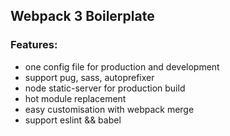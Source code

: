 ## Webpack 3 Boilerplate

### Features:
* one config file for production and development
* support pug, sass, autoprefixer
* node static-server for production build
* hot module replacement
* easy customisation with webpack merge
* support eslint && babel

